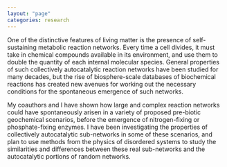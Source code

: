 ```yaml
---
layout: "page"
categories: research
---
```


One of the distinctive features of living matter is the presence of self-sustaining metabolic reaction networks. Every time a cell divides, it must take in chemical compounds available in its environment, and use them to double the quantity of each internal molecular species. General properties of such collectively autocatalytic reaction networks have been studied for many decades, but the rise of biosphere-scale databases of biochemical reactions has created new avenues for working out the necessary conditions for the spontaneous emergence of such networks.

My coauthors and I have shown how large and complex reaction networks could have spontaneously arisen in a variety of proposed pre-biotic geochemical scenarios, before the emergence of nitrogen-fixing or phosphate-fixing enzymes. I have been investigating the properties of collectively autocatalytic sub-networks in some of these scenarios, and plan to use methods from the physics of disordered systems to study the similarities and differences between these real sub-networks and the autocatalytic portions of random networks.
